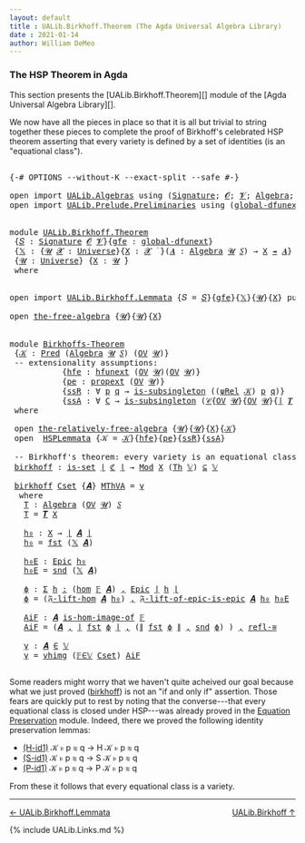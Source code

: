 ```yaml
---
layout: default
title : UALib.Birkhoff.Theorem (The Agda Universal Algebra Library)
date : 2021-01-14
author: William DeMeo
---
```


### <a id="the-hsp-theorem-in-agda">The HSP Theorem in Agda</a>

This section presents the [UALib.Birkhoff.Theorem][] module of the [Agda Universal Algebra Library][].

We now have all the pieces in place so that it is all but trivial to string together these pieces to complete the proof of Birkhoff's celebrated HSP theorem asserting that every variety is defined by a set of identities (is an "equational class").

<pre class="Agda">

<a id="566" class="Symbol">{-#</a> <a id="570" class="Keyword">OPTIONS</a> <a id="578" class="Pragma">--without-K</a> <a id="590" class="Pragma">--exact-split</a> <a id="604" class="Pragma">--safe</a> <a id="611" class="Symbol">#-}</a>

<a id="616" class="Keyword">open</a> <a id="621" class="Keyword">import</a> <a id="628" href="UALib.Algebras.html" class="Module">UALib.Algebras</a> <a id="643" class="Keyword">using</a> <a id="649" class="Symbol">(</a><a id="650" href="UALib.Algebras.Signatures.html#1452" class="Function">Signature</a><a id="659" class="Symbol">;</a> <a id="661" href="universes.html#613" class="Generalizable">𝓞</a><a id="662" class="Symbol">;</a> <a id="664" href="universes.html#617" class="Generalizable">𝓥</a><a id="665" class="Symbol">;</a> <a id="667" href="UALib.Algebras.Algebras.html#811" class="Function">Algebra</a><a id="674" class="Symbol">;</a> <a id="676" href="UALib.Algebras.Algebras.html#3925" class="Function Operator">_↠_</a><a id="679" class="Symbol">)</a>
<a id="681" class="Keyword">open</a> <a id="686" class="Keyword">import</a> <a id="693" href="UALib.Prelude.Preliminaries.html" class="Module">UALib.Prelude.Preliminaries</a> <a id="721" class="Keyword">using</a> <a id="727" class="Symbol">(</a><a id="728" href="MGS-Subsingleton-Theorems.html#3468" class="Function">global-dfunext</a><a id="742" class="Symbol">;</a> <a id="744" href="universes.html#551" class="Postulate">Universe</a><a id="752" class="Symbol">;</a> <a id="754" href="universes.html#758" class="Function Operator">_̇</a><a id="756" class="Symbol">)</a>


<a id="760" class="Keyword">module</a> <a id="767" href="UALib.Birkhoff.Theorem.html" class="Module">UALib.Birkhoff.Theorem</a>
 <a id="791" class="Symbol">{</a><a id="792" href="UALib.Birkhoff.Theorem.html#792" class="Bound">𝑆</a> <a id="794" class="Symbol">:</a> <a id="796" href="UALib.Algebras.Signatures.html#1452" class="Function">Signature</a> <a id="806" href="universes.html#613" class="Generalizable">𝓞</a> <a id="808" href="universes.html#617" class="Generalizable">𝓥</a><a id="809" class="Symbol">}{</a><a id="811" href="UALib.Birkhoff.Theorem.html#811" class="Bound">gfe</a> <a id="815" class="Symbol">:</a> <a id="817" href="MGS-Subsingleton-Theorems.html#3468" class="Function">global-dfunext</a><a id="831" class="Symbol">}</a>
 <a id="834" class="Symbol">{</a><a id="835" href="UALib.Birkhoff.Theorem.html#835" class="Bound">𝕏</a> <a id="837" class="Symbol">:</a> <a id="839" class="Symbol">{</a><a id="840" href="UALib.Birkhoff.Theorem.html#840" class="Bound">𝓤</a> <a id="842" href="UALib.Birkhoff.Theorem.html#842" class="Bound">𝓧</a> <a id="844" class="Symbol">:</a> <a id="846" href="universes.html#551" class="Postulate">Universe</a><a id="854" class="Symbol">}{</a><a id="856" href="UALib.Birkhoff.Theorem.html#856" class="Bound">X</a> <a id="858" class="Symbol">:</a> <a id="860" href="UALib.Birkhoff.Theorem.html#842" class="Bound">𝓧</a> <a id="862" href="universes.html#758" class="Function Operator">̇</a> <a id="864" class="Symbol">}(</a><a id="866" href="UALib.Birkhoff.Theorem.html#866" class="Bound">𝑨</a> <a id="868" class="Symbol">:</a> <a id="870" href="UALib.Algebras.Algebras.html#811" class="Function">Algebra</a> <a id="878" href="UALib.Birkhoff.Theorem.html#840" class="Bound">𝓤</a> <a id="880" href="UALib.Birkhoff.Theorem.html#792" class="Bound">𝑆</a><a id="881" class="Symbol">)</a> <a id="883" class="Symbol">→</a> <a id="885" href="UALib.Birkhoff.Theorem.html#856" class="Bound">X</a> <a id="887" href="UALib.Algebras.Algebras.html#3925" class="Function Operator">↠</a> <a id="889" href="UALib.Birkhoff.Theorem.html#866" class="Bound">𝑨</a><a id="890" class="Symbol">}</a>
 <a id="893" class="Symbol">{</a><a id="894" href="UALib.Birkhoff.Theorem.html#894" class="Bound">𝓤</a> <a id="896" class="Symbol">:</a> <a id="898" href="universes.html#551" class="Postulate">Universe</a><a id="906" class="Symbol">}</a> <a id="908" class="Symbol">{</a><a id="909" href="UALib.Birkhoff.Theorem.html#909" class="Bound">X</a> <a id="911" class="Symbol">:</a> <a id="913" href="UALib.Birkhoff.Theorem.html#894" class="Bound">𝓤</a> <a id="915" href="universes.html#758" class="Function Operator">̇</a><a id="916" class="Symbol">}</a>
 <a id="919" class="Keyword">where</a>


<a id="927" class="Keyword">open</a> <a id="932" class="Keyword">import</a> <a id="939" href="UALib.Birkhoff.Lemmata.html" class="Module">UALib.Birkhoff.Lemmata</a> <a id="962" class="Symbol">{</a><a id="963" class="Argument">𝑆</a> <a id="965" class="Symbol">=</a> <a id="967" href="UALib.Birkhoff.Theorem.html#792" class="Bound">𝑆</a><a id="968" class="Symbol">}{</a><a id="970" href="UALib.Birkhoff.Theorem.html#811" class="Bound">gfe</a><a id="973" class="Symbol">}{</a><a id="975" href="UALib.Birkhoff.Theorem.html#835" class="Bound">𝕏</a><a id="976" class="Symbol">}{</a><a id="978" href="UALib.Birkhoff.Theorem.html#894" class="Bound">𝓤</a><a id="979" class="Symbol">}{</a><a id="981" href="UALib.Birkhoff.Theorem.html#909" class="Bound">X</a><a id="982" class="Symbol">}</a> <a id="984" class="Keyword">public</a>

<a id="992" class="Keyword">open</a> <a id="997" href="UALib.Birkhoff.FreeAlgebra.html#2675" class="Module">the-free-algebra</a> <a id="1014" class="Symbol">{</a><a id="1015" href="UALib.Birkhoff.Theorem.html#894" class="Bound">𝓤</a><a id="1016" class="Symbol">}{</a><a id="1018" href="UALib.Birkhoff.Theorem.html#894" class="Bound">𝓤</a><a id="1019" class="Symbol">}{</a><a id="1021" href="UALib.Birkhoff.Theorem.html#909" class="Bound">X</a><a id="1022" class="Symbol">}</a>


<a id="1026" class="Keyword">module</a> <a id="Birkhoffs-Theorem"></a><a id="1033" href="UALib.Birkhoff.Theorem.html#1033" class="Module">Birkhoffs-Theorem</a>
 <a id="1052" class="Symbol">{</a><a id="1053" href="UALib.Birkhoff.Theorem.html#1053" class="Bound">𝒦</a> <a id="1055" class="Symbol">:</a> <a id="1057" href="UALib.Relations.Unary.html#1066" class="Function">Pred</a> <a id="1062" class="Symbol">(</a><a id="1063" href="UALib.Algebras.Algebras.html#811" class="Function">Algebra</a> <a id="1071" href="UALib.Birkhoff.Theorem.html#894" class="Bound">𝓤</a> <a id="1073" href="UALib.Birkhoff.Theorem.html#792" class="Bound">𝑆</a><a id="1074" class="Symbol">)</a> <a id="1076" class="Symbol">(</a><a id="1077" href="UALib.Subalgebras.Subalgebras.html#2273" class="Function">OV</a> <a id="1080" href="UALib.Birkhoff.Theorem.html#894" class="Bound">𝓤</a><a id="1081" class="Symbol">)}</a>
 <a id="1085" class="Comment">-- extensionality assumptions:</a>
           <a id="1127" class="Symbol">{</a><a id="1128" href="UALib.Birkhoff.Theorem.html#1128" class="Bound">hfe</a> <a id="1132" class="Symbol">:</a> <a id="1134" href="MGS-FunExt-from-Univalence.html#2235" class="Function">hfunext</a> <a id="1142" class="Symbol">(</a><a id="1143" href="UALib.Subalgebras.Subalgebras.html#2273" class="Function">OV</a> <a id="1146" href="UALib.Birkhoff.Theorem.html#894" class="Bound">𝓤</a><a id="1147" class="Symbol">)(</a><a id="1149" href="UALib.Subalgebras.Subalgebras.html#2273" class="Function">OV</a> <a id="1152" href="UALib.Birkhoff.Theorem.html#894" class="Bound">𝓤</a><a id="1153" class="Symbol">)}</a>
           <a id="1167" class="Symbol">{</a><a id="1168" href="UALib.Birkhoff.Theorem.html#1168" class="Bound">pe</a> <a id="1171" class="Symbol">:</a> <a id="1173" href="MGS-Powerset.html#382" class="Function">propext</a> <a id="1181" class="Symbol">(</a><a id="1182" href="UALib.Subalgebras.Subalgebras.html#2273" class="Function">OV</a> <a id="1185" href="UALib.Birkhoff.Theorem.html#894" class="Bound">𝓤</a><a id="1186" class="Symbol">)}</a>
           <a id="1200" class="Symbol">{</a><a id="1201" href="UALib.Birkhoff.Theorem.html#1201" class="Bound">ssR</a> <a id="1205" class="Symbol">:</a> <a id="1207" class="Symbol">∀</a> <a id="1209" href="UALib.Birkhoff.Theorem.html#1209" class="Bound">p</a> <a id="1211" href="UALib.Birkhoff.Theorem.html#1211" class="Bound">q</a> <a id="1213" class="Symbol">→</a> <a id="1215" href="MGS-Basic-UF.html#743" class="Function">is-subsingleton</a> <a id="1231" class="Symbol">((</a><a id="1233" href="UALib.Birkhoff.FreeAlgebra.html#4763" class="Function">ψRel</a> <a id="1238" href="UALib.Birkhoff.Theorem.html#1053" class="Bound">𝒦</a><a id="1239" class="Symbol">)</a> <a id="1241" href="UALib.Birkhoff.Theorem.html#1209" class="Bound">p</a> <a id="1243" href="UALib.Birkhoff.Theorem.html#1211" class="Bound">q</a><a id="1244" class="Symbol">)}</a>
           <a id="1258" class="Symbol">{</a><a id="1259" href="UALib.Birkhoff.Theorem.html#1259" class="Bound">ssA</a> <a id="1263" class="Symbol">:</a> <a id="1265" class="Symbol">∀</a> <a id="1267" href="UALib.Birkhoff.Theorem.html#1267" class="Bound">C</a> <a id="1269" class="Symbol">→</a> <a id="1271" href="MGS-Basic-UF.html#743" class="Function">is-subsingleton</a> <a id="1287" class="Symbol">(</a><a id="1288" href="UALib.Relations.Quotients.html#1101" class="Function">𝒞</a><a id="1289" class="Symbol">{</a><a id="1290" href="UALib.Subalgebras.Subalgebras.html#2273" class="Function">OV</a> <a id="1293" href="UALib.Birkhoff.Theorem.html#894" class="Bound">𝓤</a><a id="1294" class="Symbol">}{</a><a id="1296" href="UALib.Subalgebras.Subalgebras.html#2273" class="Function">OV</a> <a id="1299" href="UALib.Birkhoff.Theorem.html#894" class="Bound">𝓤</a><a id="1300" class="Symbol">}{</a><a id="1302" href="UALib.Prelude.Preliminaries.html#10371" class="Function Operator">∣</a> <a id="1304" href="UALib.Terms.Free.html#1035" class="Function">𝑻</a> <a id="1306" href="UALib.Birkhoff.Theorem.html#909" class="Bound">X</a> <a id="1308" href="UALib.Prelude.Preliminaries.html#10371" class="Function Operator">∣</a><a id="1309" class="Symbol">}{</a><a id="1311" href="UALib.Birkhoff.FreeAlgebra.html#4763" class="Function">ψRel</a> <a id="1316" href="UALib.Birkhoff.Theorem.html#1053" class="Bound">𝒦</a><a id="1317" class="Symbol">}</a> <a id="1319" href="UALib.Birkhoff.Theorem.html#1267" class="Bound">C</a><a id="1320" class="Symbol">)}</a>
 <a id="1324" class="Keyword">where</a>

 <a id="1332" class="Keyword">open</a> <a id="1337" href="UALib.Birkhoff.FreeAlgebra.html#6681" class="Module">the-relatively-free-algebra</a> <a id="1365" class="Symbol">{</a><a id="1366" href="UALib.Birkhoff.Theorem.html#894" class="Bound">𝓤</a><a id="1367" class="Symbol">}{</a><a id="1369" href="UALib.Birkhoff.Theorem.html#894" class="Bound">𝓤</a><a id="1370" class="Symbol">}{</a><a id="1372" href="UALib.Birkhoff.Theorem.html#909" class="Bound">X</a><a id="1373" class="Symbol">}{</a><a id="1375" href="UALib.Birkhoff.Theorem.html#1053" class="Bound">𝒦</a><a id="1376" class="Symbol">}</a>
 <a id="1379" class="Keyword">open</a>  <a id="1385" href="UALib.Birkhoff.Lemmata.html#1132" class="Module">HSPLemmata</a> <a id="1396" class="Symbol">{</a><a id="1397" class="Argument">𝒦</a> <a id="1399" class="Symbol">=</a> <a id="1401" href="UALib.Birkhoff.Theorem.html#1053" class="Bound">𝒦</a><a id="1402" class="Symbol">}{</a><a id="1404" href="UALib.Birkhoff.Theorem.html#1128" class="Bound">hfe</a><a id="1407" class="Symbol">}{</a><a id="1409" href="UALib.Birkhoff.Theorem.html#1168" class="Bound">pe</a><a id="1411" class="Symbol">}{</a><a id="1413" href="UALib.Birkhoff.Theorem.html#1201" class="Bound">ssR</a><a id="1416" class="Symbol">}{</a><a id="1418" href="UALib.Birkhoff.Theorem.html#1259" class="Bound">ssA</a><a id="1421" class="Symbol">}</a>

 <a id="1425" class="Comment">-- Birkhoff&#39;s theorem: every variety is an equational class.</a>
 <a id="Birkhoffs-Theorem.birkhoff"></a><a id="1487" href="UALib.Birkhoff.Theorem.html#1487" class="Function">birkhoff</a> <a id="1496" class="Symbol">:</a> <a id="1498" href="MGS-Basic-UF.html#1929" class="Function">is-set</a> <a id="1505" href="UALib.Prelude.Preliminaries.html#10371" class="Function Operator">∣</a> <a id="1507" href="UALib.Birkhoff.Lemmata.html#6141" class="Function">ℭ</a> <a id="1509" href="UALib.Prelude.Preliminaries.html#10371" class="Function Operator">∣</a> <a id="1511" class="Symbol">→</a> <a id="1513" href="UALib.Varieties.ModelTheory.html#3775" class="Function">Mod</a> <a id="1517" href="UALib.Birkhoff.Theorem.html#909" class="Bound">X</a> <a id="1519" class="Symbol">(</a><a id="1520" href="UALib.Varieties.ModelTheory.html#3096" class="Function">Th</a> <a id="1523" href="UALib.Birkhoff.Lemmata.html#5897" class="Function">𝕍</a><a id="1524" class="Symbol">)</a> <a id="1526" href="UALib.Relations.Unary.html#2949" class="Function Operator">⊆</a> <a id="1528" href="UALib.Birkhoff.Lemmata.html#5897" class="Function">𝕍</a>

 <a id="1532" href="UALib.Birkhoff.Theorem.html#1487" class="Function">birkhoff</a> <a id="1541" href="UALib.Birkhoff.Theorem.html#1541" class="Bound">Cset</a> <a id="1546" class="Symbol">{</a><a id="1547" href="UALib.Birkhoff.Theorem.html#1547" class="Bound">𝑨</a><a id="1548" class="Symbol">}</a> <a id="1550" href="UALib.Birkhoff.Theorem.html#1550" class="Bound">MThVA</a> <a id="1556" class="Symbol">=</a> <a id="1558" href="UALib.Birkhoff.Theorem.html#1864" class="Function">γ</a>
  <a id="1562" class="Keyword">where</a>
   <a id="1571" href="UALib.Birkhoff.Theorem.html#1571" class="Function">T</a> <a id="1573" class="Symbol">:</a> <a id="1575" href="UALib.Algebras.Algebras.html#811" class="Function">Algebra</a> <a id="1583" class="Symbol">(</a><a id="1584" href="UALib.Subalgebras.Subalgebras.html#2273" class="Function">OV</a> <a id="1587" href="UALib.Birkhoff.Theorem.html#894" class="Bound">𝓤</a><a id="1588" class="Symbol">)</a> <a id="1590" href="UALib.Birkhoff.Theorem.html#792" class="Bound">𝑆</a>
   <a id="1595" href="UALib.Birkhoff.Theorem.html#1571" class="Function">T</a> <a id="1597" class="Symbol">=</a> <a id="1599" href="UALib.Terms.Free.html#1035" class="Function">𝑻</a> <a id="1601" href="UALib.Birkhoff.Theorem.html#909" class="Bound">X</a>

   <a id="1607" href="UALib.Birkhoff.Theorem.html#1607" class="Function">h₀</a> <a id="1610" class="Symbol">:</a> <a id="1612" href="UALib.Birkhoff.Theorem.html#909" class="Bound">X</a> <a id="1614" class="Symbol">→</a> <a id="1616" href="UALib.Prelude.Preliminaries.html#10371" class="Function Operator">∣</a> <a id="1618" href="UALib.Birkhoff.Theorem.html#1547" class="Bound">𝑨</a> <a id="1620" href="UALib.Prelude.Preliminaries.html#10371" class="Function Operator">∣</a>
   <a id="1625" href="UALib.Birkhoff.Theorem.html#1607" class="Function">h₀</a> <a id="1628" class="Symbol">=</a> <a id="1630" href="UALib.Prelude.Preliminaries.html#10375" class="Function">fst</a> <a id="1634" class="Symbol">(</a><a id="1635" href="UALib.Birkhoff.Theorem.html#835" class="Bound">𝕏</a> <a id="1637" href="UALib.Birkhoff.Theorem.html#1547" class="Bound">𝑨</a><a id="1638" class="Symbol">)</a>

   <a id="1644" href="UALib.Birkhoff.Theorem.html#1644" class="Function">h₀E</a> <a id="1648" class="Symbol">:</a> <a id="1650" href="UALib.Prelude.Inverses.html#2377" class="Function">Epic</a> <a id="1655" href="UALib.Birkhoff.Theorem.html#1607" class="Function">h₀</a>
   <a id="1661" href="UALib.Birkhoff.Theorem.html#1644" class="Function">h₀E</a> <a id="1665" class="Symbol">=</a> <a id="1667" href="UALib.Prelude.Preliminaries.html#10456" class="Function">snd</a> <a id="1671" class="Symbol">(</a><a id="1672" href="UALib.Birkhoff.Theorem.html#835" class="Bound">𝕏</a> <a id="1674" href="UALib.Birkhoff.Theorem.html#1547" class="Bound">𝑨</a><a id="1675" class="Symbol">)</a>

   <a id="1681" href="UALib.Birkhoff.Theorem.html#1681" class="Function">ϕ</a> <a id="1683" class="Symbol">:</a> <a id="1685" href="MGS-MLTT.html#3074" class="Function">Σ</a> <a id="1687" href="UALib.Birkhoff.Theorem.html#1687" class="Bound">h</a> <a id="1689" href="MGS-MLTT.html#3074" class="Function">꞉</a> <a id="1691" class="Symbol">(</a><a id="1692" href="UALib.Homomorphisms.Basic.html#2265" class="Function">hom</a> <a id="1696" href="UALib.Birkhoff.Lemmata.html#5848" class="Function">𝔽</a> <a id="1698" href="UALib.Birkhoff.Theorem.html#1547" class="Bound">𝑨</a><a id="1699" class="Symbol">)</a> <a id="1701" href="MGS-MLTT.html#3074" class="Function">,</a> <a id="1703" href="UALib.Prelude.Inverses.html#2377" class="Function">Epic</a> <a id="1708" href="UALib.Prelude.Preliminaries.html#10371" class="Function Operator">∣</a> <a id="1710" href="UALib.Birkhoff.Theorem.html#1687" class="Bound">h</a> <a id="1712" href="UALib.Prelude.Preliminaries.html#10371" class="Function Operator">∣</a>
   <a id="1717" href="UALib.Birkhoff.Theorem.html#1681" class="Function">ϕ</a> <a id="1719" class="Symbol">=</a> <a id="1721" class="Symbol">(</a><a id="1722" href="UALib.Birkhoff.FreeAlgebra.html#7589" class="Function">𝔉-lift-hom</a> <a id="1733" href="UALib.Birkhoff.Theorem.html#1547" class="Bound">𝑨</a> <a id="1735" href="UALib.Birkhoff.Theorem.html#1607" class="Function">h₀</a><a id="1737" class="Symbol">)</a> <a id="1739" href="UALib.Prelude.Preliminaries.html#5763" class="InductiveConstructor Operator">,</a> <a id="1741" href="UALib.Birkhoff.FreeAlgebra.html#8136" class="Function">𝔉-lift-of-epic-is-epic</a> <a id="1764" href="UALib.Birkhoff.Theorem.html#1547" class="Bound">𝑨</a> <a id="1766" href="UALib.Birkhoff.Theorem.html#1607" class="Function">h₀</a> <a id="1769" href="UALib.Birkhoff.Theorem.html#1644" class="Function">h₀E</a>

   <a id="1777" href="UALib.Birkhoff.Theorem.html#1777" class="Function">AiF</a> <a id="1781" class="Symbol">:</a> <a id="1783" href="UALib.Birkhoff.Theorem.html#1547" class="Bound">𝑨</a> <a id="1785" href="UALib.Homomorphisms.HomomorphicImages.html#1368" class="Function Operator">is-hom-image-of</a> <a id="1801" href="UALib.Birkhoff.Lemmata.html#5848" class="Function">𝔽</a>
   <a id="1806" href="UALib.Birkhoff.Theorem.html#1777" class="Function">AiF</a> <a id="1810" class="Symbol">=</a> <a id="1812" class="Symbol">(</a><a id="1813" href="UALib.Birkhoff.Theorem.html#1547" class="Bound">𝑨</a> <a id="1815" href="UALib.Prelude.Preliminaries.html#5763" class="InductiveConstructor Operator">,</a> <a id="1817" href="UALib.Prelude.Preliminaries.html#10371" class="Function Operator">∣</a> <a id="1819" href="UALib.Prelude.Preliminaries.html#10375" class="Function">fst</a> <a id="1823" href="UALib.Birkhoff.Theorem.html#1681" class="Function">ϕ</a> <a id="1825" href="UALib.Prelude.Preliminaries.html#10371" class="Function Operator">∣</a> <a id="1827" href="UALib.Prelude.Preliminaries.html#5763" class="InductiveConstructor Operator">,</a> <a id="1829" class="Symbol">(</a><a id="1830" href="UALib.Prelude.Preliminaries.html#10452" class="Function Operator">∥</a> <a id="1832" href="UALib.Prelude.Preliminaries.html#10375" class="Function">fst</a> <a id="1836" href="UALib.Birkhoff.Theorem.html#1681" class="Function">ϕ</a> <a id="1838" href="UALib.Prelude.Preliminaries.html#10452" class="Function Operator">∥</a> <a id="1840" href="UALib.Prelude.Preliminaries.html#5763" class="InductiveConstructor Operator">,</a> <a id="1842" href="UALib.Prelude.Preliminaries.html#10456" class="Function">snd</a> <a id="1846" href="UALib.Birkhoff.Theorem.html#1681" class="Function">ϕ</a><a id="1847" class="Symbol">)</a> <a id="1849" class="Symbol">)</a> <a id="1851" href="UALib.Prelude.Preliminaries.html#5763" class="InductiveConstructor Operator">,</a> <a id="1853" href="UALib.Homomorphisms.Isomorphisms.html#2289" class="Function">refl-≅</a>

   <a id="1864" href="UALib.Birkhoff.Theorem.html#1864" class="Function">γ</a> <a id="1866" class="Symbol">:</a> <a id="1868" href="UALib.Birkhoff.Theorem.html#1547" class="Bound">𝑨</a> <a id="1870" href="UALib.Relations.Unary.html#2667" class="Function Operator">∈</a> <a id="1872" href="UALib.Birkhoff.Lemmata.html#5897" class="Function">𝕍</a>
   <a id="1877" href="UALib.Birkhoff.Theorem.html#1864" class="Function">γ</a> <a id="1879" class="Symbol">=</a> <a id="1881" href="UALib.Varieties.Varieties.html#6057" class="InductiveConstructor">vhimg</a> <a id="1887" class="Symbol">(</a><a id="1888" href="UALib.Birkhoff.Lemmata.html#10507" class="Function">𝔽∈𝕍</a> <a id="1892" href="UALib.Birkhoff.Theorem.html#1541" class="Bound">Cset</a><a id="1896" class="Symbol">)</a> <a id="1898" href="UALib.Birkhoff.Theorem.html#1777" class="Function">AiF</a>

</pre>

Some readers might worry that we haven't quite acheived our goal because what we just proved (<a href="https://ualib.gitlab.io/UALib.Birkhoff.Theorem.html#1487">birkhoff</a>) is not an "if and only if" assertion. Those fears are quickly put to rest by noting that the converse---that every equational class is closed under HSP---was already proved in the [Equation Preservation](UALib.Varieties.Preservation.html) module. Indeed, there we proved the following identity preservation lemmas:

* [(H-id1)](https://ualib.gitlab.io/UALib.Varieties.Preservation.html#964) 𝒦 ⊧ p ≋ q → H 𝒦 ⊧ p ≋ q
* [(S-id1)](https://ualib.gitlab.io/UALib.Varieties.Preservation.html#2592) 𝒦 ⊧ p ≋ q → S 𝒦 ⊧ p ≋ q
* [(P-id1)](https://ualib.gitlab.io/UALib.Varieties.Preservation.html#4111) 𝒦 ⊧ p ≋ q → P 𝒦 ⊧ p ≋ q

From these it follows that every equational class is a variety.

--------------------------------------------

[← UALib.Birkhoff.Lemmata](UALib.Birkhoff.Lemmata.html)
<span style="float:right;">[UALib.Birkhoff ↑](UALib.Birkhoff.html)</span>

{% include UALib.Links.md %}


